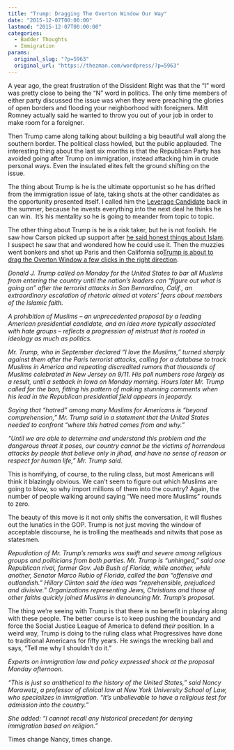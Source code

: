 ```yaml
---
title: "Trump: Dragging The Overton Window Our Way"
date: "2015-12-07T00:00:00"
lastmod: "2015-12-07T00:00:00"
categories:
  - Badder Thoughts
  - Immigration
params:
  original_slug: "?p=5963"
  original_url: "https://thezman.com/wordpress/?p=5963"
---
```


A year ago, the great frustration of the Dissident Right was that the
“I” word was pretty close to being the “N” word in politics. The only
time members of either party discussed the issue was when they were
preaching the glories of open borders and flooding your neighborhood
with foreigners. Mitt Romney actually said he wanted to throw you out of
your job in order to make room for a foreigner.

Then Trump came along talking about building a big beautiful wall along
the southern border. The political class howled, but the public
applauded. The interesting thing about the last six months is that the
Republican Party has avoided going after Trump on immigration, instead
attacking him in crude personal ways. Even the insulated elites felt the
ground shifting on the issue.

The thing about Trump is he is the ultimate opportunist so he has
drifted from the immigration issue of late, taking shots at the other
candidates as the opportunity presented itself. I called him the
<a href="http://thezman.com/wordpress/?p=5029" rel="noopener"
target="_blank">Leverage Candidate</a> back in the summer, because he
invests everything into the next deal he thinks he can win.  It’s his
mentality so he is going to meander from topic to topic.

The other thing about Trump is he is a risk taker, but he is not
foolish. He saw how Carson picked up support after <a
href="http://www.latimes.com/politics/la-na-politics-carson-trump-bias-20150929-story.html"
rel="noopener" target="_blank">he said honest things about Islam</a>. I
suspect he saw that and wondered how he could use it. Then the muzzies
went bonkers and shot up Paris and then California so<a
href="http://www.nytimes.com/politics/first-draft/2015/12/07/donald-trump-calls-for-banning-muslims-from-entering-u-s/?_r=0"
rel="noopener" target="_blank">Trump is about to drag the Overton Window
a few clicks in the right direction</a>.

*Donald J. Trump called on Monday for the United States to bar all
Muslims from entering the country until the nation’s leaders can “figure
out what is going on” after the terrorist attacks in San Bernardino,
Calif., an extraordinary escalation of rhetoric aimed at voters’ fears
about members of the Islamic faith.*

*A prohibition of Muslims – an unprecedented proposal by a leading
American presidential candidate, and an idea more typically associated
with hate groups – reflects a progression of mistrust that is rooted in
ideology as much as politics.*

*Mr. Trump, who in September declared “I love the Muslims,” turned
sharply against them after the Paris terrorist attacks, calling for a
database to track Muslims in America and repeating discredited rumors
that thousands of Muslims celebrated in New Jersey on 9/11. His poll
numbers rose largely as a result, until a setback in Iowa on Monday
morning. Hours later Mr. Trump called for the ban, fitting his pattern
of making stunning comments when his lead in the Republican presidential
field appears in jeopardy.*

*Saying that “hatred” among many Muslims for Americans is “beyond
comprehension,” Mr. Trump said in a statement that the United States
needed to confront “where this hatred comes from and why.”*

*“Until we are able to determine and understand this problem and the
dangerous threat it poses, our country cannot be the victims of
horrendous attacks by people that believe only in jihad, and have no
sense of reason or respect for human life,” Mr. Trump said.*

This is horrifying, of course, to the ruling class, but most Americans
will think it blazingly obvious. We can’t seem to figure out which
Muslims are going to blow, so why import millions of them into the
country? Again, the number of people walking around saying “We need more
Muslims” rounds to zero.

The beauty of this move is it not only shifts the conversation, it will
flushes out the lunatics in the GOP. Trump is not just moving the window
of acceptable discourse, he is trolling the meatheads and nitwits that
pose as statesmen.

*Repudiation of Mr. Trump’s remarks was swift and severe among religious
groups and politicians from both parties. Mr. Trump is “unhinged,” said
one Republican rival, former Gov. Jeb Bush of Florida, while another,
while another, Senator Marco Rubio of Florida, called the ban “offensive
and outlandish.” Hillary Clinton said the idea was “reprehensible,
prejudiced and divisive.” Organizations representing Jews, Christians
and those of other faiths quickly joined Muslims in denouncing Mr.
Trump’s proposal.*

The thing we’re seeing with Trump is that there is no benefit in playing
along with these people. The better course is to keep pushing the
boundary and force the Social Justice League of America to defend
*their* position. In a weird way, Trump is doing to the ruling class
what Progressives have done to traditional Americans for fifty years. He
swings the wrecking ball and says, “Tell me why I shouldn’t do it.”

*Experts on immigration law and policy expressed shock at the proposal
Monday afternoon.*

*“This is just so antithetical to the history of the United States,”
said Nancy Morawetz, a professor of clinical law at New York University
School of Law, who specializes in immigration. “It’s unbelievable to
have a religious test for admission into the country.”*

*She added: “I cannot recall any historical precedent for denying
immigration based on religion.”*

Times change Nancy, times change.
